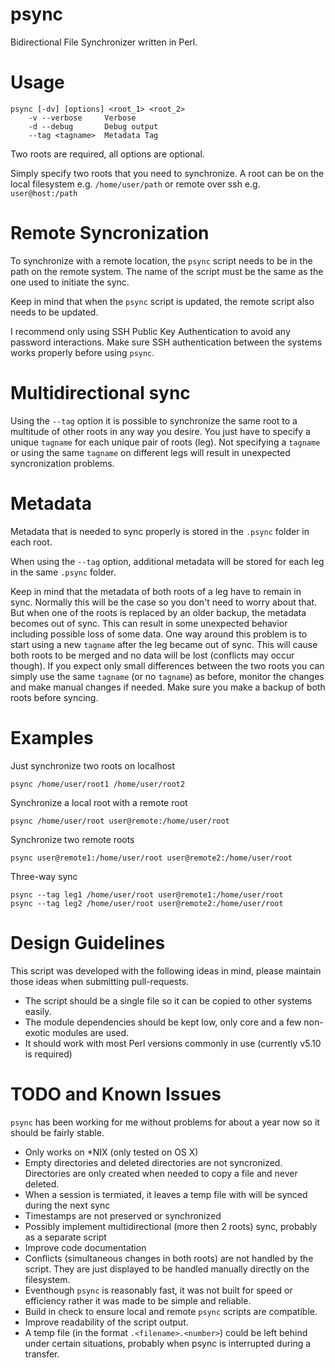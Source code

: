 psync
=====

Bidirectional File Synchronizer written in Perl.


Usage
=====

```
psync [-dv] [options] <root_1> <root_2>
    -v --verbose     Verbose
    -d --debug       Debug output
    --tag <tagname>  Metadata Tag
```

Two roots are required, all options are optional.

Simply specify two roots that you need to synchronize. A root can be
on the local filesystem e.g. `/home/user/path` or remote over ssh e.g. `user@host:/path`


Remote Syncronization
=====================
To synchronize with a remote location, the `psync` script needs to be in the path 
on the remote system. The name of the script must be the same as the one used to initiate the 
sync.

Keep in mind that when the `psync` script is updated, the remote script also needs to be updated.

I recommend only using SSH Public Key Authentication to
avoid any password interactions. Make sure SSH authentication between the systems works
properly before using `psync`.


Multidirectional sync
======================
Using the `--tag` option it is possible to synchronize the same root to a multitude of other roots
in any way you desire. You just have to specify a unique `tagname` for each unique
pair of roots (leg). Not specifying a `tagname` or using the same `tagname` on different legs 
will result in unexpected syncronization problems.


Metadata
========
Metadata that is needed to sync properly is stored in the `.psync` folder in each
root. 

When using the `--tag` option, additional metadata will be stored for each leg
in the same `.psync` folder.

Keep in mind that the metadata of both roots of a leg have to remain in sync. Normally this
will be the case so you don't need to worry about that. But when one of the roots is replaced
by an older backup, the metadata becomes out of sync. This can result in some
unexpected behavior including possible loss of some data. One way around this problem
is to start using a new `tagname` after the leg became out of sync.
This will cause both roots to be merged and no data will be lost (conflicts may occur though).
If you expect only small differences between the two roots you can simply use the same `tagname`
(or no `tagname`) as before, monitor the changes and make manual changes if needed. Make sure
you make a backup of both roots before syncing.


Examples
========
Just synchronize two roots on localhost

    psync /home/user/root1 /home/user/root2

Synchronize a local root with a remote root

    psync /home/user/root user@remote:/home/user/root

Synchronize two remote roots

    psync user@remote1:/home/user/root user@remote2:/home/user/root

Three-way sync

    psync --tag leg1 /home/user/root user@remote1:/home/user/root
    psync --tag leg2 /home/user/root user@remote2:/home/user/root


Design Guidelines
=================
This script was developed with the following ideas in mind, please maintain those ideas
when submitting pull-requests.

* The script should be a single file so it can be copied to other systems easily.
* The module dependencies should be kept low, only core and a few non-exotic modules are used.
* It should work with most Perl versions commonly in use (currently v5.10 is required)


TODO and Known Issues
=====================
`psync` has been working for me without problems for about a year now so it should be fairly stable.

* Only works on *NIX (only tested on OS X)
* Empty directories and deleted directories are not syncronized. Directories are only created when needed to copy a file and never deleted.
* When a session is termiated, it leaves a temp file with will be synced during the next sync
* Timestamps are not preserved or synchronized
* Possibly implement multidirectional (more then 2 roots) sync, probably as a separate script
* Improve code documentation
* Conflicts (simultaneous changes in both roots) are not handled by the script. They are just displayed to be handled manually directly on the filesystem.
* Eventhough `psync` is reasonably fast, it was not built for speed or efficiency rather it was made to be simple and reliable.
* Build in check to ensure local and remote `psync` scripts are compatible.
* Improve readability of the script output.
* A temp file (in the format `.<filename>.<number>`) could be left behind under certain situations, probably when psync is interrupted during a transfer.

